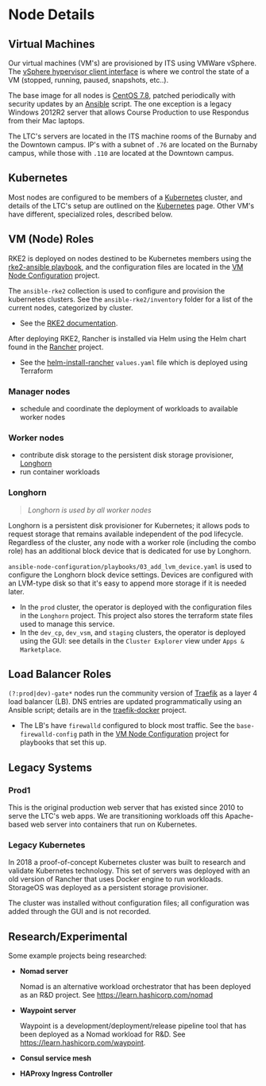 # Node Details

## Virtual Machines

Our virtual machines (VM's) are provisioned by ITS using VMWare vSphere. The [vSphere hypervisor client interface](https://vcsa01.tis.bcit.ca/) is where we control the state of a VM (stopped, running, paused, snapshots, etc..).

The base image for all nodes is [CentOS 7.8](https://www.centos.org/download/), patched periodically with security updates by an [Ansible](https://docs.ansible.com/ansible/latest/user_guide/index.html) script. The one exception is a legacy Windows 2012R2 server that allows Course Production to use Respondus from their Mac laptops.

The LTC's servers are located in the ITS machine rooms of the Burnaby and the Downtown campus. IP's with a subnet of `.76` are located on the Burnaby campus, while those with `.110` are located at the Downtown campus.

## Kubernetes

Most nodes are configured to be members of a [Kubernetes](https://kubernetes.io/docs/home/) cluster, and details of the LTC's setup are outlined on the [Kubernetes](../2_kubernetes/index.md) page. Other VM's have different, specialized roles, described below.

## VM (Node) Roles

RKE2 is deployed on nodes destined to be Kubernetes members using the [rke2-ansible playbook](https://github.com/rancherfederal/rke2-ansible), and the configuration files are located in the [VM Node Configuration](https://issues.ltc.bcit.ca/ltc-infrastructure/vm-node-configuration) project.

The `ansible-rke2` collection is used to configure and provision the kubernetes clusters. See the `ansible-rke2/inventory` folder for a list of the current nodes, categorized by cluster.

* See the [RKE2 documentation](https://docs.rke2.io/).

After deploying RKE2, Rancher is installed via Helm using the Helm chart found in the [Rancher](https://issues.ltc.bcit.ca/ltc-infrastructure/rancher) project.

* See the [helm-install-rancher](helm-install-rancher) `values.yaml` file which is deployed using Terraform

### Manager nodes

* schedule and coordinate the deployment of workloads to available worker nodes

### Worker nodes

* contribute disk storage to the persistent disk storage provisioner, [Longhorn](https://www.longhorn.io)
* run container workloads

### Longhorn

> *Longhorn is used by all worker nodes*

Longhorn is a persistent disk provisioner for Kubernetes; it allows pods to request storage that remains available independent of the pod lifecycle. Regardless of the cluster, any node with a worker role (including the combo role) has an additional block device that is dedicated for use by Longhorn.

`ansible-node-configuration/playbooks/03_add_lvm_device.yaml` is used to configure the Longhorn block device settings. Devices are configured with an LVM-type disk so that it's easy to append more storage if it is needed later.

* In the `prod` cluster, the operator is deployed with the configuration files in the `Longhorn` project. This project also stores the terraform state files used to manage this service.
* In the `dev_cp`, `dev_vsm`, and `staging` clusters, the operator is deployed using the GUI: see details in the `Cluster Explorer` view under `Apps & Marketplace`.

## Load Balancer Roles

`(?:prod|dev)-gate*` nodes run the community version of [Traefik](https://traefik.io/) as a layer 4 load balancer (LB). DNS entries are updated programmatically using an Ansible script; details are in the [traefik-docker](https://issues.ltc.bcit.ca/ltc-infrastructure/traefik-docker) project.

* The LB's have `firewalld` configured to block most traffic. See the `base-firewalld-config` path in the [VM Node Configuration](https://issues.ltc.bcit.ca/ltc-infrastructure/vm-node-configuration) project for playbooks that set this up.

## Legacy Systems

### Prod1

This is the original production web server that has existed since 2010 to serve the LTC's web apps. We are transitioning workloads off this Apache-based web server into containers that run on Kubernetes.

### Legacy Kubernetes

In 2018 a proof-of-concept Kubernetes cluster was built to research and validate Kubernetes technology. This set of servers was deployed with an old version of Rancher that uses Docker engine to run workloads. StorageOS was deployed as a persistent storage provisioner.

The cluster was installed without configuration files; all configuration was added through the GUI and is not recorded.

## Research/Experimental

Some example projects being researched:

* **Nomad server**

    Nomad is an alternative workload orchestrator that has been deployed as an R&D project. See <https://learn.hashicorp.com/nomad>

* **Waypoint server**

    Waypoint is a development/deployment/release pipeline tool that has been deployed as a Nomad workload for R&D. See <https://learn.hashicorp.com/waypoint>.

* **Consul service mesh**

* **HAProxy Ingress Controller**
